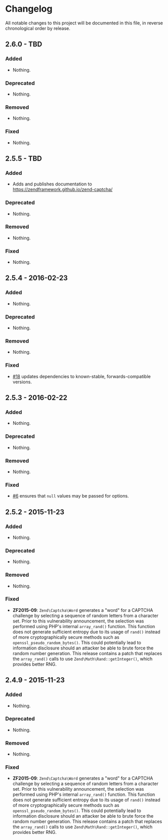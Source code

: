 # Changelog

All notable changes to this project will be documented in this file, in reverse chronological order by release.

## 2.6.0 - TBD

### Added

- Nothing.

### Deprecated

- Nothing.

### Removed

- Nothing.

### Fixed

- Nothing.

## 2.5.5 - TBD

### Added

- Adds and publishes documentation to https://zendframework.github.io/zend-captcha/

### Deprecated

- Nothing.

### Removed

- Nothing.

### Fixed

- Nothing.

## 2.5.4 - 2016-02-23

### Added

- Nothing.

### Deprecated

- Nothing.

### Removed

- Nothing.

### Fixed

- [#18](https://github.com/zendframework/zend-captcha/pull/18) updates
  dependencies to known-stable, forwards-compatible versions.

## 2.5.3 - 2016-02-22

### Added

- Nothing.

### Deprecated

- Nothing.

### Removed

- Nothing.

### Fixed

- [#6](https://github.com/zendframework/zend-captcha/pull/6) ensures that `null`
  values may be passed for options.

## 2.5.2 - 2015-11-23

### Added

- Nothing.

### Deprecated

- Nothing.

### Removed

- Nothing.

### Fixed

- **ZF2015-09**: `Zend\Captcha\Word` generates a "word" for a CAPTCHA challenge
  by selecting a sequence of random letters from a character set. Prior to this
  vulnerability announcement, the selection was performed using PHP's internal
  `array_rand()` function. This function does not generate sufficient entropy
  due to its usage of `rand()` instead of more cryptographically secure methods
  such as `openssl_pseudo_random_bytes()`. This could potentially lead to
  information disclosure should an attacker be able to brute force the random
  number generation. This release contains a patch that replaces the
  `array_rand()` calls to use `Zend\Math\Rand::getInteger()`, which provides
  better RNG.

## 2.4.9 - 2015-11-23

### Added

- Nothing.

### Deprecated

- Nothing.

### Removed

- Nothing.

### Fixed

- **ZF2015-09**: `Zend\Captcha\Word` generates a "word" for a CAPTCHA challenge
  by selecting a sequence of random letters from a character set. Prior to this
  vulnerability announcement, the selection was performed using PHP's internal
  `array_rand()` function. This function does not generate sufficient entropy
  due to its usage of `rand()` instead of more cryptographically secure methods
  such as `openssl_pseudo_random_bytes()`. This could potentially lead to
  information disclosure should an attacker be able to brute force the random
  number generation. This release contains a patch that replaces the
  `array_rand()` calls to use `Zend\Math\Rand::getInteger()`, which provides
  better RNG.
